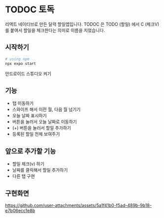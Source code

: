 # TODOC 토독
리액트 네이티브로 만든 달력 할일앱입니다. TODOC 은 TODO (할일) 에서 C (체크V)를 붙여서 할일을 체크한다는 의미로 이름을 지었습니다. 

## 시작하기
```bash
# using npm
npx expo start
```
안드로이드 스튜디오 켜기

## 기능
- 탭 이동하기
- 스와이프 해서 이전 월, 다음 월 넘기기
- 오늘 날짜 표시하기
- 버튼을 눌러서 오늘 날짜로 이동하기
- (+) 버튼을 눌러서 할일 추가하기
- 등록된 할일 전체 보여주기

## 앞으로 추가할 기능
- 할일 체크(v) 하기
- 날짜를 클릭해서 할일 추가하기
- 다른 탭 구현

## 구현화면
https://github.com/user-attachments/assets/5a1f41b0-f5ad-489b-9b18-e7b06ecc1e8b



